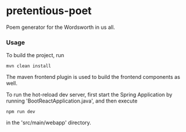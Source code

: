 # pretentious-poet

Poem generator for the Wordsworth in us all.

### Usage
To build the project, run
```
mvn clean install
```
The maven frontend plugin is used to build the frontend components as well.

To run the hot-reload dev server, first start the Spring Application by running 'BootReactApplication.java', and then execute
```
npm run dev
```
in the 'src/main/webapp' directory.

